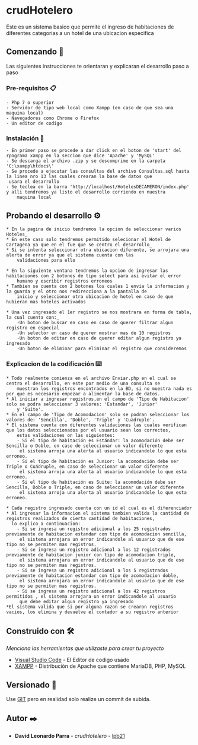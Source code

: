 # crudHotelero

Este es un sistema basico que permite el ingreso de habitaciones de diferentes categorias a un hotel de una ubicacion especifica

## Comenzando 🚀

Las siguientes instrucciones te orientaran y explicaran el desarrollo paso a paso

### Pre-requisitos 📋

```
- Php 7 o superior
- Servidor de tipo web local como Xampp (en caso de que sea una maquina local)
- Navegadores como Chrome o Firefox
- Un editor de codigo
```

### Instalación 🔧

```
- En primer paso se procede a dar click en el boton de 'start' del rpograma xampp en la seccion que dice 'Apache' y 'MySQL'
- Se descarga el archivo .zip y se descomprime en la carpeta 'C:\xampp\htdocs\'
- Se procede a ejecutar las consultas del archivo Consultas.sql hasta la linea nro 13 las cuales crearan la base de datos que 
 usara el desarrollo
- Se teclea en la barra 'http://localhost/HotelesDECAMERON/index.php' y alli tendremos ya listo el desarrollo corriendo en nuestra 
    maquina local
```


## Probando el desarrollo ⚙️
```
* En la pagina de inicio tendremos la opcion de seleccionar varios Hoteles_
* En este caso solo tendremos permitido selecionar el Hotel de Cartagena ya que en el fue que se centro el desarrollo_
* Si se intenta seleccionar otra ubicacion diferente, se arrojara una alerta de error ya que el sistema cuenta con las 
    validaciones para ello

* En la siguiente ventana tendremos la opcion de ingresar las habitaciones con 2 botones de tipo select para asi evitar el error 
    humano y escribir registros erroneos
* Tambien se cuenta con 2 botones los cuales 1 envia la informacion y la guarda y el otro nos redirecciona a la pantalla de 
    inicio y seleccionar otra ubicacion de hotel en caso de que hubieran mas hoteles activados

* Una vez ingresado el 1er registro se nos mostrara en forma de tabla, la cual cuenta con:_ 
    -Un boton de buscar en caso en caso de querer filtrar algun registro en especial
    -Un selector en caso de querer mostrar mas de 10 registros
    -Un boton de editar en caso de querer editar algun registro ya ingresado
    -Un boton de eliminar para eliminar el registro que consideremos
```


### Explicacion de la codificación ⌨️
```
* Todo realmente comienza en el archivo Enviar.php en el cual se centro el desarrollo, en este por medio de una consulta se 
    muestran los registros encontrados en la BD, si no muestra nada es por que es necesario empezar a alimentar la base de datos.
* Al iniciar a ingresar registros,en el campo de 'Tipo de Habitacion' solo se podra seleccionar 3 valores: 'Estandar', 'Junior' 
    y 'Suite'.
* En el campo de 'Tipo de Acomodacion' solo se podran seleccionar los valores de: 'Sencilla', 'Doble', 'Triple' y 'Cuadruple'.
* El sistema cuenta con diferentes validaciones las cuales verifican que los datos seleccionados por el usuario sean los correctos, 
    estas validaciones on las siguientes:
    - Si el tipo de habitación es Estándar: la acomodación debe ser Sencilla o Doble, en caso de seleccionar un valor diferente 
     el sistema arroja una alerta al usuario indicandole lo que esta erroneo.
    - Si el tipo de habitación es Junior: la acomodación debe ser Triple o Cuádruple, en caso de seleccionar un valor diferente 
     el sistema arroja una alerta al usuario indicandole lo que esta erroneo.
    - Si el tipo de habitación es Suite: la acomodación debe ser Sencilla, Doble o Triple, en caso de seleccionar un valor diferente 
     el sistema arroja una alerta al usuario indicandole lo que esta erroneo.

* Cada registro ingresado cuenta con un id el cual es el diferenciador
* Al ingresar la informacion el sistema tambien valida la cantidad de registros realizados de cierta cantidad de habitaciones, 
  lo explico a continuacion:
    - Si se ingresa un registro adicional a los 25 registrados previamente de habitacion estandar con tipo de acomodacion sencilla, 
     el sistema arrojara un error indicandole al usuario que de ese tipo no se permiten mas registros.
    - Si se ingresa un registro adicional a los 12 registrados previamente de habitacion junior con tipo de acomodacion triple, 
     el sistema arrojara un error indicandole al usuario que de ese tipo no se permiten mas registros.
    - Si se ingresa un registro adicional a los 5 registrados previamente de habitacion estandar con tipo de acomodacion doble, 
     el sistema arrojara un error indicandole al usuario que de ese tipo no se permiten mas registros.
    - Si se ingresa un registro adicional a los 42 registros permitidos , el sistema arrojara un error indicandole al usuario 
     que debe editar algun registro ya ingresado
*El sistema valida que si por alguna razon se crearon registros vacios, los elimina y devuelve el contador a su registro anterior
```

## Construido con 🛠️

_Menciona las herramientas que utilizaste para crear tu proyecto_

* [Visual Studio Code](https://code.visualstudio.com/download) - El Editor de codigo usado
* [XAMPP](https://maven.apache.org/) - Distribución de Apache que contiene MariaDB, PHP, MySQL


## Versionado 📌

Use [GIT](https://github.com/) pero en realidad solo realize un commit de subida.

## Autor ✒️

* **David Leonardo Parra** - *crudHotelero* - [lpb21](https://github.com/lpb21)
